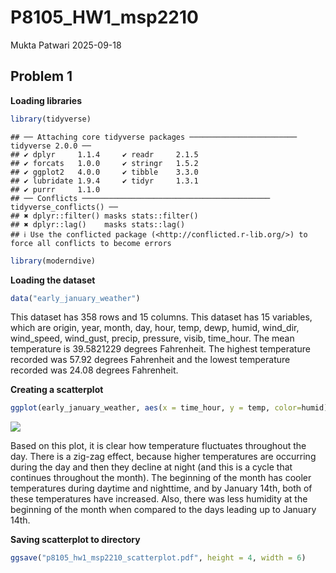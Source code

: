 P8105_HW1_msp2210
================
Mukta Patwari
2025-09-18

## Problem 1

**Loading libraries**

``` r
library(tidyverse)
```

    ## ── Attaching core tidyverse packages ──────────────────────── tidyverse 2.0.0 ──
    ## ✔ dplyr     1.1.4     ✔ readr     2.1.5
    ## ✔ forcats   1.0.0     ✔ stringr   1.5.2
    ## ✔ ggplot2   4.0.0     ✔ tibble    3.3.0
    ## ✔ lubridate 1.9.4     ✔ tidyr     1.3.1
    ## ✔ purrr     1.1.0     
    ## ── Conflicts ────────────────────────────────────────── tidyverse_conflicts() ──
    ## ✖ dplyr::filter() masks stats::filter()
    ## ✖ dplyr::lag()    masks stats::lag()
    ## ℹ Use the conflicted package (<http://conflicted.r-lib.org/>) to force all conflicts to become errors

``` r
library(moderndive)
```

**Loading the dataset**

``` r
data("early_january_weather")
```

This dataset has 358 rows and 15 columns. This dataset has 15 variables,
which are origin, year, month, day, hour, temp, dewp, humid, wind_dir,
wind_speed, wind_gust, precip, pressure, visib, time_hour. The mean
temperature is 39.5821229 degrees Fahrenheit. The highest temperature
recorded was 57.92 degrees Fahrenheit and the lowest temperature
recorded was 24.08 degrees Fahrenheit.

**Creating a scatterplot**

``` r
ggplot(early_january_weather, aes(x = time_hour, y = temp, color=humid)) + geom_point()
```

![](P8105_HW1_msp2210_files/figure-gfm/unnamed-chunk-3-1.png)<!-- -->

Based on this plot, it is clear how temperature fluctuates throughout
the day. There is a zig-zag effect, because higher temperatures are
occurring during the day and then they decline at night (and this is a
cycle that continues throughout the month). The beginning of the month
has cooler temperatures during daytime and nighttime, and by January
14th, both of these temperatures have increased. Also, there was less
humidity at the beginning of the month when compared to the days leading
up to January 14th.

**Saving scatterplot to directory**

``` r
ggsave("p8105_hw1_msp2210_scatterplot.pdf", height = 4, width = 6)
```
